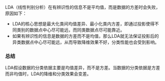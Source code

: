 LDA（线性判别分析）在有辨识性的信息不是平均值，而是数据的方差时会失败，原因如下：
- LDA的核心思想是最大化类间均值差异、最小化类内方差，即通过投影使得不同类别的数据点中心尽可能远，而同类数据点尽可能靠近。
- 如果有辨识性的信息是数据的方差而不是均值，那么LDA就无法保证投影后的异类数据点中心尽可能远，从而导致降维效果不好，分类性能也会受到影响。

### 总结
LDA假设数据的分类依据主要是均值差异，而不是方差。当数据的分类依据是方差而非均值时，LDA的降维和分类效果会变差。